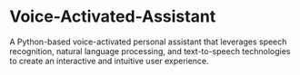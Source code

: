 # Voice-Activated-Assistant
A Python-based voice-activated personal assistant that leverages speech recognition, natural language processing, and text-to-speech technologies to create an interactive and intuitive user experience.
